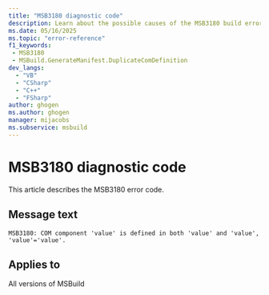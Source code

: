 ```yaml
---
title: "MSB3180 diagnostic code"
description: Learn about the possible causes of the MSB3180 build error, and get troubleshooting tips.
ms.date: 05/16/2025
ms.topic: "error-reference"
f1_keywords:
 - MSB3180
 - MSBuild.GenerateManifest.DuplicateComDefinition
dev_langs:
  - "VB"
  - "CSharp"
  - "C++"
  - "FSharp"
author: ghogen
ms.author: ghogen
manager: mijacobs
ms.subservice: msbuild
---
```


# MSB3180 diagnostic code

<!-- :::ErrorDefinitionDescription::: -->
<!-- :::editable-content name="introDescription"::: -->
This article describes the MSB3180 error code.
<!-- :::editable-content-end::: -->

## Message text

<!-- :::editable-content name="messageText"::: -->
`MSB3180: COM component 'value' is defined in both 'value' and 'value', 'value'='value'.`
<!-- :::editable-content-end::: -->
<!-- MSB3180: COM component '{1}' is defined in both '{3}' and '{4}', {0}="{2}". -->

<!-- :::editable-content name="postOutputDescription"::: -->
<!--
{StrBegin="MSB3180: "}
-->
<!-- :::editable-content-end::: -->
<!-- :::ErrorDefinitionDescription-end::: -->

## Applies to

All versions of MSBuild
